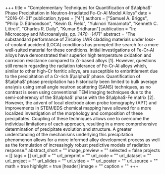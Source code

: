 +++
title = "Complementary Techniques for Quantification of $\\alpha$' Phase Precipitation in Neutron-Irradiated Fe-Cr-Al Model Alloys"
date = "2016-01-01"
publication_types = ["4"]
authors = ["Samuel A. Briggs", "Philip D. Edmondson", "Kevin G. Field", "Yukinori Yamamoto", "Kenneth C. Littrell", "Charles R. Daily", "Kumar Sridharan"]
publication = "In: Microscopy and Microanalysis, _pp. 1470--1471_"
abstract = "The substandard performance of Zircaloy LWR cladding materials under loss-of-coolant accident (LOCA) conditions has prompted the search for a more well-suited material for these conditions. Initial investigations of Fe-Cr-Al alloys have demonstrated their superior high temperature oxidation and corrosion resistance compared to Zr-based alloys [1]. However, questions still remain regarding the radiation tolerance of Fe-Cr-Al alloys which, similar to other high-Cr ferritic alloys, are susceptible to embrittlement due to the precipitation of a Cr-rich $\\alpha$ʹ phase. Quantification of $\\alpha$ʹ phase precipitation has historically been limited to bulk average analysis using small angle neutron scattering (SANS) techniques, as no contrast is seen using conventional TEM imaging techniques due to the semi-coherency of the $\\alpha$ʹ phase with the $\\alpha$-Fe matrix [2]. However, the advent of local electrode atom probe tomography (APT) and improvements in STEM/EDS chemical mapping have allowed for a more localized investigation of the morphology and composition of these precipitates. Coupling of these techniques allows one to overcome the individual limitations of each approach, resulting in a more comprehensive determination of precipitate evolution and structure. A greater understanding of the mechanisms underlying this precipitation phenomenon allows for a more informed alloy development process as well as the formulation of increasingly robust predictive models of radiation response."
abstract_short = ""
image_preview = ""
selected = false
projects = []
tags = []
url_pdf = ""
url_preprint = ""
url_code = ""
url_dataset = ""
url_project = ""
url_slides = ""
url_video = ""
url_poster = ""
url_source = ""
math = true
highlight = true
[header]
image = ""
caption = ""
+++
